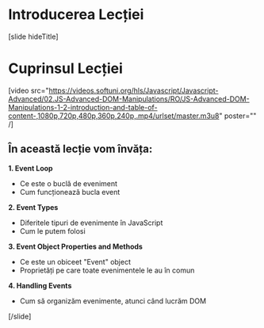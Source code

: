 # Introducerea Lecției

[slide hideTitle]
# Cuprinsul Lecției

[video src="https://videos.softuni.org/hls/Javascript/Javascript-Advanced/02.JS-Advanced-DOM-Manipulations/RO/JS-Advanced-DOM-Manipulations-1-2-introduction-and-table-of-content-,1080p,720p,480p,360p,240p,.mp4/urlset/master.m3u8" poster="" /]

## În această lecție vom învăța:

**1. Event Loop**

- Ce este o buclă de eveniment 
- Cum funcționează bucla event

**2. Event Types**

- Diferitele tipuri de evenimente în JavaScript
- Cum le putem folosi 

**3. Event Object Properties and Methods**

- Ce este un obiceet "Event" object
- Proprietăți pe care toate evenimentele le au în comun 

**4. Handling Events**

- Cum să organizăm evenimente, atunci când lucrăm DOM

[/slide]
